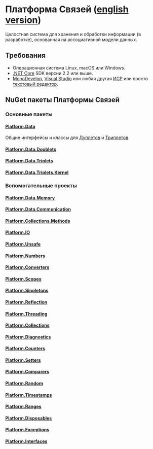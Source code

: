# Платформа Связей ([english version](index.md))
Целостная система для хранения и обработки информации (в разработке), основанная на ассоциативной модели данных.

## Требования
* Операционная система Linux, macOS или Windows.
* [.NET Core](https://www.microsoft.com/net) SDK версии 2.2 или выше.
* [MonoDevelop](https://www.monodevelop.com/), [Visual Studio](https://visualstudio.microsoft.com) или любая другая [ИСР](https://ru.wikipedia.org/wiki/%D0%98%D0%BD%D1%82%D0%B5%D0%B3%D1%80%D0%B8%D1%80%D0%BE%D0%B2%D0%B0%D0%BD%D0%BD%D0%B0%D1%8F_%D1%81%D1%80%D0%B5%D0%B4%D0%B0_%D1%80%D0%B0%D0%B7%D1%80%D0%B0%D0%B1%D0%BE%D1%82%D0%BA%D0%B8) или просто [текстовый редактор](https://ru.wikipedia.org/wiki/%D0%A2%D0%B5%D0%BA%D1%81%D1%82%D0%BE%D0%B2%D1%8B%D0%B9_%D1%80%D0%B5%D0%B4%D0%B0%D0%BA%D1%82%D0%BE%D1%80).

## NuGet пакеты Платформы Связей

### Основные пакеты

#### [Platform.Data](https://linksplatform.github.io/Data)
Общие интерфейсы и классы для [Дуплетов](https://linksplatform.github.io/Data.Doublets/README.ru.html) и [Триплетов](https://linksplatform.github.io/Data.Triplets).

#### [Platform.Data.Doublets](https://linksplatform.github.io/Data.Doublets/README.ru.html)
#### [Platform.Data.Triplets](https://linksplatform.github.io/Data.Triplets)
#### [Platform.Data.Triplets.Kernel](https://linksplatform.github.io/Data.Triplets.Kernel)

### Вспомогательные проекты

#### [Platform.Data.Memory](https://linksplatform.github.io/Memory)
#### [Platform.Data.Communication](https://linksplatform.github.io/Communication)
#### [Platform.Collections.Methods](https://linksplatform.github.io/Collections.Methods)
#### [Platform.IO](https://linksplatform.github.io/IO)
#### [Platform.Unsafe](https://linksplatform.github.io/Unsafe)
#### [Platform.Numbers](https://linksplatform.github.io/Numbers)
#### [Platform.Converters](https://linksplatform.github.io/Converters)
#### [Platform.Scopes](https://linksplatform.github.io/Scopes)
#### [Platform.Singletons](https://linksplatform.github.io/Singletons)
#### [Platform.Reflection](https://linksplatform.github.io/Reflection)
#### [Platform.Threading](https://linksplatform.github.io/Threading)
#### [Platform.Collections](https://linksplatform.github.io/Collections)
#### [Platform.Diagnostics](https://linksplatform.github.io/Diagnostics)
#### [Platform.Counters](https://linksplatform.github.io/Counters)
#### [Platform.Setters](https://linksplatform.github.io/Setters)
#### [Platform.Comparers](https://linksplatform.github.io/Comparers)
#### [Platform.Random](https://linksplatform.github.io/Random)
#### [Platform.Timestamps](https://linksplatform.github.io/Timestamps)
#### [Platform.Ranges](https://linksplatform.github.io/Ranges)
#### [Platform.Disposables](https://linksplatform.github.io/Disposables)
#### [Platform.Exceptions](https://linksplatform.github.io/Exceptions)
#### [Platform.Interfaces](https://linksplatform.github.io/Interfaces)
